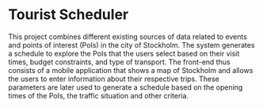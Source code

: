 # Tourist Scheduler

This project combines different existing sources of data related to events and points of interest (PoIs) in the city of Stockholm. The system generates a schedule to explore the PoIs that the users select based on their visit times, budget constraints, and type of transport. The front-end thus consists of a mobile application that shows a map of Stockholm and allows the users to enter information about their respective trips. These parameters are later used to generate a schedule based on the opening times of the PoIs, the traffic situation and other criteria.
